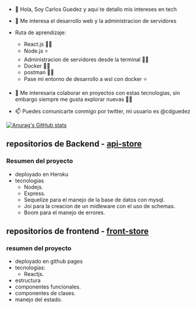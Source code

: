 - 👋 Hola, Soy Carlos Guedez y aqui te detallo mis intereses en tech
- 👀 Me interesa el desarrollo web y la administracion de servidores
- Ruta de aprendizaje:
  - React.js 🧑‍💻
  - Node.js ⭐
  - Administracion de servidores desde la terminal 🧑‍💻
  - Docker 🧑‍💻
  - postman 🧑‍💻
  - Pase mi entorno de desarrollo a wsl con docker ⭐

- 💞️ Me interesaria colaborar en proyectos con estas tecnologias, sin embargo siempre me gusta explorar nuevas 🧑‍💻
- 📫 Puedes comunicarte conmigo por twitter, mi usuario es @cdguedez


[![Anurag's GitHub stats](https://github-readme-stats.vercel.app/api?username=cdguedez&show_icons=true&theme=radical)](https://github.com/anuraghazra/github-readme-stats)

## repositorios de Backend - [api-store](https://github.com/cdguedez/api-store-cguedez)
### Resumen del proyecto
 - deployado en Heroku
 - tecnologias
   - Nodejs.
   - Express.
   - Sequelize para el manejo de la base de datos con mysql.
   - Joi para la creacion de un midleware con el uso de schemas.
   - Boom para el manejo de errores.
## repositorios de frontend - [front-store](https://cdguedez.github.io/front-store/)
### resumen del proyecto
 - deployado en github pages
 - tecnologias:
   - Reactjs.
 - estructura
 - componentes funcionales.
 - componentes de clases.
 - manejo del estado.

<!---
cdguedez/cdguedez is a ✨ special ✨ repository because its `README.md` (this file) appears on your GitHub profile.
You can click the Preview link to take a look at your changes.
--->
